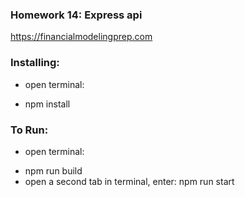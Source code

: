 ### Homework 14: Express api

 https://financialmodelingprep.com

### Installing:

* open terminal:
 - npm install

### To Run:

* open terminal:

- npm run build
- open a second tab in terminal, enter:
  npm run start
